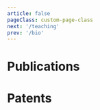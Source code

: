 ```yaml
---
article: false
pageClass: custom-page-class
next: '/teaching'
prev: '/bio'
---
```


# Publications


<ClientOnly>
<Paper 
v-for="paper in posts"
:year="paper.year"
:title="paper.title"
:authors="paper.authors"
:venue="paper.venue"
:link="paper.link"
:alias="paper.alias"
:abstract="paper.abstract"
:picture="paper.picture"
:pdf="paper.pdf"
/>
</ClientOnly> 

# Patents

<ClientOnly>
<PaperMobile 
title='Intervention drive system comprising an umbilical'
year="2021"
venue="US Patent"
link="https://patentimages.storage.googleapis.com/eb/9d/5a/5f26a1222bed8b/US20210396342A1.pdf"
alias="patentimages"
abstract="The present invention relates to an intervention drive pig comprising an umbilical. In this scenario, the present invention provides an intervention drive pig comprising an umbilical, wherein the umbilical (6) is manufactured from a low-density material, wherein the umbilical (6) comprises an external covering of material having a low coefficient of friction."
picture="/images/Papers/Patent.jpg"
/>
</ClientOnly>



<script>

        // Entry Model
       //  {
       // title: '', 
       // authors: "", 
       // venue:"" ,
       // year: 2022,
       // picture: "",
       // link: "",
       // abstract:"",
       // bibtex:"",
       //  },

    export default {
  // ...
  data() {
    return {
      posts: [  
      

{
  title: 'Understanding the Influence of Electrical Muscle Stimulation on Motor Learning: Enhancing Motor Learning or Disrupting Natural Progression?',
  authors: "Steeven Villa, Finn Jacob Eliyah, Yannick Weiss, Robin Welsch, Thomas Kosch",
  venue: "CHI Conference on Human Factors in Computing Systems (CHI'25)",
  year: 2025,
  picture: "/images/Papers/ems.png",
  link: "None",
  alias: "None",
  abstract: "Electrical Muscle Stimulation (EMS) induces movement via external currents and has emerged as a promising modality for motor‑skill acquisition. In a two‑session study, EMS feedback was compared with electrotactile feedback and a no‑feedback control to examine rapid learning, consolidation, and transfer. While electrotactile feedback yielded the steepest learning curve, EMS produced the highest learning plateau, supporting its suitability for motor augmentation and skill transfer. Results contribute empirical evidence clarifying EMS effects in motor‑learning models.",
  bibtex: "",
  pdf: "/Papers/villa2025understanding.pdf"
},

{
  title: 'Developing and Validating the Perceived System Curiosity Scale (PSC): Measuring Users’ Perceived Curiosity of Systems',
  authors: "Jan Leusmann, Steeven Villa, Burak Berberoglu, Chao Wang, Sven Mayer",
  venue: "CHI Conference on Human Factors in Computing Systems (CHI'25)",
  year: 2025,
  picture: "/images/Papers/leusmann2025developing.webp",
  link: "None",
  alias: "None",
  abstract: "Curiosity is a human‑like trait increasingly embedded in AI and robotic systems, yet no metric exists to assess how users perceive such system curiosity. Following a standard scale‑development pipeline, the authors created and validated the 12‑item Perceived System Curiosity (PSC) scale, comprising explorative, investigative, and social sub‑scales. Across two crowdsourced studies (N=734), the PSC demonstrated internal reliability and convergent and construct validity, offering researchers a tool to systematically investigate the role of system‑expressed curiosity in interaction.",
  bibtex: "",
  pdf: "/Papers/leusmann2025developing.pdf"
},

{
  title: 'The Impact of Asymmetric AI Assistance on Decision‑Making in Social Dilemmas: A Study on Human Augmentation in Economic Games',
  authors: "Chenxinran Shen, Jurgis Karpus, Thomas Kosch, Daniela Fernandes, Beatriz Mello, Robin Welsch, Steeven Villa",
  venue: "Augmented Humans International Conference (AHs'25)",
  year: 2025,
  picture: "/images/Papers/trust.png",
  link: "None",
  alias: "None",
  abstract: "Unequal access to AI augmentation may influence cooperation. Using the Trust Game and Prisoner’s Dilemma, this study examined how asymmetric AI assistance shapes trust, cooperation, and fairness perceptions between augmented and non‑augmented players. Overall cooperation rates were unchanged, but non‑augmented players perceived augmented counterparts as more competitive and less warm, anticipating lower trust. These findings underscore the importance of equitable AI access to prevent emergent social divides in AI‑augmented societies.",
  bibtex: "",
  pdf: "/Papers/shen2025the.pdf"
},
{
  title: 'Exploring Virtual Reality as a Platform for Early‑Stage Design for Human Augmentation Technologies',
  authors: "Steeven Villa, Robin Neuhaus, Yannick Weiss, Marc Hassenzahl",
  venue: "International Conference on Mobile and Ubiquitous Multimedia (MUM'24)",
  year: 2024,
  picture: "/images/Papers/VRaugmentation.jpg",
  link: "None",
  alias: "None",
  abstract: "Human‑Augmentation Technologies (HATs) aim to enhance human capabilities and transform our interactions with the environment and with one another, yet prototyping such technologies is complex. This study investigates Virtual Reality (VR) as a platform for early‑stage HAT design in an educational setting. Over a semester, students created virtual augmentations inside a VR environment; three of these applications are showcased and four students were interviewed. Findings underline the need for design guidelines for virtual augmentations, and reveal current VR limitations—simulator sickness and lack of haptic feedback—while highlighting the positive reception of the resulting prototypes.",
  bibtex: "",
  pdf: "/Papers/_DIS_Poster__VR_Augmentation.pdf"
},
       {
       title: 'Envisioning Futures: How the Modality of AI Recommendations Impacts Conversation Flow in AR-enhanced Dialogue', 
       authors: "Steeven Villa, Yannick Weiss, Karin Lu, Moritz Ziarko, Albrecht Schmidt, Jasmin Niess", 
       venue:"International Conference on Multimodal Interaction (ICMI'24)" ,
       year: 2024,
       picture: "/images/Papers/envisioning.jpg",
       link: "None",
       alias:"None",
       abstract:"The use of AI is becoming more common among the population every day; the use of generative AI, such as LLMs, empowers individuals by supporting daily life tasks. Yet, the user interaction with AI models is mostly constrained to chatbot interactions. However, we envision that in the near future, individuals will be able to integrate the use of these technologies into their daily activities without refocusing their attention. Consequently, we explores the impact of such integration on individuals' conversations. In detail, this paper investigates how different modes of information presentation (visual vs. auditory) and triggers for AI action (mechanical vs. ocular) influence conversational dynamics and user experiences. We conducted a mixed-method, within-subjects study with 21 participants using a Discourse Completion Task (DCT) to observe how users develop their discourse in the presence of AI-generated suggestions.  Our study examines the effects of presentation modality on response delay, response length, and response similarity to the AI prompt. The results highlight the significance of managing the balance between human and AI input in conversation, revealing insights into user experience factors with AI assistance in face-to-face conversational settings.",
       bibtex:"",
       pdf:"/Papers/envisioning2024.pdf",
        },
        {
       title: "Touch It Like It's Hot: A Thermal Feedback Enabled Encountered-type Haptic Display for Virtual Reality", 
       authors: "Steeven Villa, Kenji Ishihara, Moritz Ziarko, Sebastian Gunther, Florial Muller", 
       venue:"IEEE International Symposium on Mixed and Augmented Reality (ISMAR'24)" ,
       year: 2024,
       picture: "/images/Papers/cover.jpg",
       link: "None",
       alias:"None",
       abstract:"In recent years, the community has presented various novel solutions to address the lack of haptic feedback in virtual reality experiences. Yet, it remains a major challenge for Virtual Reality applications. Encountered-type Haptic Displays (ETHDs) have emerged as a promising alternative to enable haptic feedback in VR without requiring the user to wear any device while allowing for sensorily rich experiences such as texture, kinaesthetic feedback, and even ultrasonic tactile feedback. Nevertheless, as important as thermal feedback is for daily life interactions, such as assessing the temperature of a mug or knowing if the microwave is on, thermal feedback in ETHD has remained largely unexplored. In this paper, we present a novel ETHD that provides thermal feedback and explore its potential in VR. We describe the design of our ETHD, and we report the results of a user study that compares different thermal feedback settings in VR. Our results show that thermal feedback can significantly enhance the user immersion and haptic experience in VR, and we discuss the implications of our findings for the design of ETHD and VR experiences.",
       bibtex:"",
       pdf:"/Papers/touchit2024.pdf",
        },
        {
       title: 'Embracer: A Wearable Encountered-Type Haptic Controller for 3 DoF Input and Feedback', 
       authors: "Dennis Dietz, Steeven Villa, Moritz Ziarko, Michael Bonfert, Florian Muller, Andreas Butz", 
       venue:"Proceedings of the 2024 ACM International Symposium on Wearable Computers (ISWC'24)" ,
       year: 2024,
       picture: "/images/Papers/embracer.jpg",
       link: "None",
       alias:"None",
       abstract:"The lack of haptic sensations beyond very simple vibration feedback diminishes the feeling of presence in Virtual Reality. Research suggested various approaches to deliver haptic sensations to the user's palm. However, these approaches are typically limited in the number of actuation directions and only focus on enhancing the system's output, ignoring haptic input. We present Embracer, a wrist-mounted encountered-type haptic controller that addresses these gaps by rendering forces along three axes through a sphere-shaped end effector within the user's palm. Using modified servo motors, we sense user-performed manipulations of the end effector as an input modality. In this paper, we contribute the design and implementation of Embracer together with a preliminary technical evaluation. By providing a more comprehensive haptic feedback system, Embracer enhances the realism and immersion of haptic feedback and user control.",
       bibtex:"",
       pdf:"/Papers/dietzEmbracerWearableEncounteredType2024.pdf",
        },
        {
       title: 'An Approach to Elicit Human-Understandable Robot Expressions to Support Human-Robot Interaction', 
       authors: "Jan Leusmann, Steeven Villa, Thomas Liang, Chao Wang, Albrecht Schmidt, Sven Mayer", 
       venue:"Arxiv" ,
       year: 2024,
       picture: "/images/Papers/gestures.png",
       link: "None",
       alias:"None",
       abstract:"Understanding the intentions of robots is essential for natural and seamless human-robot collaboration. Ensuring that robots have means for non-verbal communication is a basis for intuitive and implicit interaction. For this, we contribute an approach to elicit and design human-understandable robot expressions. We outline the approach in the context of non-humanoid robots. We paired human mimicking and enactment with research from gesture elicitation in two phases: first, to elicit expressions, and second, to ensure they are understandable. We present an example application through two studies (N=16 & N=260) of our approach to elicit expressions for a simple 6-DoF robotic arm. We show that it enabled us to design robot expressions that signal curiosity and interest in getting attention. Our main contribution is an approach to generate and validate understandable expressions for robots, enabling more natural human-robot interaction.",
       bibtex:"",
       pdf:"/Papers/gestures.pdf",
        },
        {
       title: 'AI Makes You Smarter, But None The Wiser: The Disconnect Between Performance and Metacognition', 
       authors: "Daniela Fernandes, Steeven Villa, Salla Nicholls, Otso Haavisto, Daniel Buschek, Albrecht Schmidt, Thomas Kosch, Chenxinran Shen, Robin Welsch", 
       venue:"" ,
       year: 2024,
       picture: "/images/Papers/dunnin.png",
       link: "None",
       alias:"None",
       abstract:"Optimizing human-AI interaction requires users to reflect on their own performance critically. Our study examines whether people using AI to complete tasks can accurately monitor how well they perform. Participants (N = 246) used AI to solve 20 logical problems from the Law School Admission Test. While their task performance improved by three points compared to a norm population, participants overestimated their performance by four points. Interestingly, higher AI literacy was linked to less accurate self-assessment. Participants with more technical knowledge of AI were more confident but less precise in judging their own performance. Using a computational model, we explored individual differences in metacognitive accuracy and found that the Dunning-Kruger effect, usually observed in this task, ceased to exist with AI use. We discuss how AI levels our cognitive and metacognitive performance and consider the consequences of performance overestimation for designing interactive AI systems that enhance cognition.",
       bibtex:"",
       pdf:"/Papers/dunning.pdf",
        },
        {
       title: 'An Examination of Ultrasound Mid-air Haptics for Enhanced Material and Temperature Perception in Virtual Environments', 
       authors: "Steeven Villa, Yannick Weiss, Niklas Hirsch, Alexander Wiethoff", 
       venue:"Proceedings of the ACM on Human-Computer Interaction (MobileHCI'24)" ,
       year: 2024,
       picture: "/images/Papers/ultrasound.jpeg",
       link: "None",
       alias:"None",
       abstract:"Rendering realistic tactile sensations of virtual objects remains a challenge in VR. While haptic interfaces have advanced, particularly with phased arrays, their ability to create realistic object properties like state and temperature remains unclear. This study investigates the potential of Ultrasound Mid-air Haptics (UMH) for enhancing the perceived congruency of virtual objects. In a user study with 30 participants, we assessed how UMH impacts the perceived material state and temperature of virtual objects. We also analyzed EEG data to understand how participants integrate UMH information physiologically. Our results reveal that UMH significantly enhances the perceived congruency of virtual objects, particularly for solid objects, reducing the feeling of mismatch between visual and tactile feedback. Additionally, UMH consistently increases the perceived temperature of virtual objects. These findings offer valuable insights for haptic designers, demonstrating UMH's potential for creating more immersive tactile experiences in VR by addressing key limitations in current haptic technologies.",
       bibtex:"",
       pdf:"/Papers/ultrasound.pdf",
        },
        {
       title: 'Exploring Redirection and Shifting Techniques to Mask Hand Movements from Shoulder-Surfing Attacks during PIN Authentication in Virtual Reality', 
       authors: "Yannick Weiss, Steeven Villa, Jesse W Grootjen, Matthias Hoppe, Yasin Kale, Florian Müller", 
       venue:"Proceedings of the ACM on Human-Computer Interaction (MobileHCI'24)" ,
       year: 2024,
       picture: "/images/Papers/aut.png",
       link: "None",
       alias:"None",
       abstract:"The proliferation of mobile Virtual Reality (VR) headsets shifts our interaction with virtual worlds beyond our living rooms into shared spaces. Consequently, we are entrusting more and more personal data to these devices, calling for strong security measures and authentication. However, the standard authentication method of such devices- entering PINs via virtual keyboards- is vulnerable to shoulder-surfing, as movements to enter keys can be monitored by an unnoticed observer. To address this, we evaluated masking techniques to obscure VRusers’ input during PIN authentication by diverting their hand movements. Through two experimental studies, we demonstrate that these methods increase users’ security against shoulder-surfing attacks from observers without excessively impacting their experience and performance. With these discoveries, we aim to enhance the security of future VR authentication without disrupting the virtual experience or necessitating additional hardware or training of users.",
       bibtex:"",
       pdf:"/Papers/weissExploringRedirectionShifting2024.pdf",
        },
        {
       title: 'Evaluating Interactive AI: Understanding and Controlling Placebo Effects in Human-AI Interaction', 
       authors: "Steeven Villa, Robin Welsch, Alena Denisova, Thomas Kosch", 
       venue:"The ACM Conference on Human Factors in Computing Systems, CHI24" ,
       year: 2024,
       picture: "/images/Papers/evalAI.png",
       link: "None",
       alias:"None",
       abstract:"In the medical field, patients often experience tangible benefits from treatments they expect will improve their condition, even if the treatment has no mechanism of effect. This phenomenon often obscuring scientific evaluation of human treatment is termed the' placebo effect.' Latest research in human-computer interaction has shown that using cutting-edge technologies similarly raises expectations of improvement, culminating in placebo effects that undermine evaluation efforts for user studies. This workshop delves into the role of placebo effects in human-computer interaction for cutting-edge technologies such as artificial intelligence, its influence as a confounding factor in user studies, and identifies methods that researchers can adopt to reduce its impact on study findings. By the end of this workshop, attendees will be equipped to incorporate placebo control measures in their experimental designs.",
       bibtex:"",
       pdf:"/Papers/villa2024evaluating.pdf",
        }, 
        {
       title: '"AI enhances our performance, I have no doubt this one will do the same": The Placebo effect is robust to negative descriptions of AI', 
       authors: "Agnes M Kloft, Robin Welsch, Thomas Kosch, Steeven Villa", 
       venue:"The ACM Conference on Human Factors in Computing Systems, CHI24" ,
       year: 2024,
       picture: "/images/Papers/TeaserPlacebox.png",
       link: "https://arxiv.org/abs/2309.16606",
       alias:"arxiv",
       abstract:"Heightened AI expectations facilitate performance in human-AI interactions through placebo effects. While lowering expectations to control for placebo effects is advisable, overly negative expectations could induce nocebo effects. In a letter discrimination task, we informed participants that an AI would either increase or decrease their performance by adapting the interface, but in reality, no AI was present in any condition. A Bayesian analysis showed that participants had high expectations and performed descriptively better irrespective of the AI description when a sham-AI was present. Using cognitive modeling, we could trace this advantage back to participants gathering more information. A replication study verified that negative AI descriptions do not alter expectations, suggesting that performance expectations with AI are biased and robust to negative verbal descriptions. We discuss the impact of user expectations on AI interactions and evaluation and provide a behavioral placebo marker for human-AI interaction",
       bibtex:"",
       pdf:"/Papers/Preprints/2309.16606.pdf",
        }, 
        {
       title: 'SensCon: Embedding Physiological Sensing into Virtual Reality Controllers', 
       authors: "Francesco Chiossi, Thomas Kosch, Luca Menghini, Steeven Villa, Sven Mayer", 
       venue:"Proceedings of the ACM on Human-Computer Interaction (PACM)" ,
       year: 2023,
       picture: "/images/Papers/senscon.png",
       link: "https://dl.acm.org/doi/10.1145/3604270",
       alias:"acm.dl",
       abstract:"Virtual reality experiences increasingly use physiological data for virtual environment adaptations to evaluate user experience and immersion. Previous research required complex medical-grade equipment to collect physiological data, limiting real-world applicability. To overcome this, we present SensCon for skin conductance and heart rate data acquisition. To identify the optimal sensor location in the controller, we conducted a first study investigating users' controller grasp behavior. In a second study, we evaluated the performance of SensCon against medical-grade devices in six scenarios regarding user experience and signal quality. Users subjectively preferred SensCon in terms of usability and user experience. Moreover, the signal quality evaluation showed satisfactory accuracy across static, dynamic, and cognitive scenarios. Therefore, SensCon reduces the complexity of capturing and adapting the environment via real-time physiological data. By open-sourcing SensCon, we enable researchers and practitioners to adapt their virtual reality environment effortlessly. Finally, we discuss possible use cases for virtual reality-embedded physiological sensing.",
       bibtex:"",
       pdf:"/Papers/chiossi2023senscon.pdf",
        }, 
        {
       title: 'Towards a Haptic Taxonomy of Emotions: Exploring Vibrotactile Stimulation in the Dorsal Region', 
       authors: "Steeven Villa, Thuy Duong Nguyen, Benjamin Tag, Tonja-Katrin Machulla, Albrecht Schmidt, Jasmin Niess", 
       venue:"Proceedings of the 2023 ACM International Symposium on Wearable Computers (ISWC)" ,
       year: 2023,
       picture: "/images/Papers/vest.png",
       link: "https://dl.acm.org/doi/abs/10.1145/3594738.3611363",
       alias:"acm.dl",
       abstract:"The implicit communication of emotional states between persons is a key use case for novel assistive and augmentation technologies. It can serve to expand individuals’ perceptual capabilities and assist neurodivergent individuals. Notably, vibrotactile rendering is a promising method for delivering emotional information with minimal interference with visual or auditory perception. To date, the subjective individual association between vibrotactile properties and emotional states remains unclear. Previous approaches relied on analogies or arbitrary variations, limiting generalization. To address this, we conducted a study with 40 participants, analyzing associations between attributes of self-generated vibrotactile patterns (amplitude, frequency, spatial location of stimulation) and four emotional states (Anger, Happiness, Neutral, Sadness). We fin a preference for symmetrically arranged patterns, as well as distinct amplitude and frequency profiles for different emotions.",
       bibtex:"",
       pdf:"/Papers/villa2023towards.pdf",
        }, 
        {
       title: "Society's Attitudes Towards Human Augmentation and Performance Enhancement Technologies (SHAPE) Scale", 
       authors: "Steeven Villa, Jasmin Niess, Albrecht Schmidt, Robin Welsch", 
       venue:"Proceedings of the ACM on Interactive, Mobile, Wearable and Ubiquitous Technologies (IMWUT)" ,
       year: 2023,
       picture: "/images/Papers/shape.png",
       link: "https://dl.acm.org/doi/abs/10.1145/3610915",
       alias:"acm.dl",
       abstract:"Human augmentation technologies (ATs) are a subset of ubiquitous on-body devices designed to improve cognitive, sensory, and motor capacities. Although there is a large corpus of knowledge concerning ATs, less is known about societal attitudes towards them and how they shift over time. To that end, we developed The Society's Attitudes Towards Human Augmentation and Performance Enhancement Technologies (SHAPE) Scale, which measures how users of ATs are perceived. To develop the scale, we first created a list of possible scale items based on past work on how people respond to new technologies. The items were then reviewed by experts. Next, we performed exploratory factor analysis to reduce the scale to its final length of thirteen items. Subsequently, we confirmed test-retest validity of our instrument, as well as its construct validity. The SHAPE scale enables researchers and practitioners to understand elements contributing to attitudes toward augmentation technology users. The SHAPE scale assists designers of ATs in designing artifacts that will be more universally accepted.",
       bibtex:"",
       pdf:"/Papers/villa2023society.pdf",
        }, 
        {
       title: 'Would You Hold My Hand? Exploring External Observers’ Perception of Artificial Hands', 
       authors: "Svenja Y Schött, Patricia Capsi-Morales, Steeven Villa, Andreas Butz, Cristina Piazza", 
       venue:"Multimodal Technologies and Interaction" ,
       year: 2023,
       picture: "/images/Papers/mti.png",
       link: "https://www.mdpi.com/2414-4088/7/7/71",
       alias:"mdpi",
       abstract:"Recent technological advances have enabled the development of sophisticated prosthetic hands, which can help their users to compensate lost motor functions. While research and development has mostly addressed the functional requirements and needs of users of these prostheses, their broader societal perception (e.g., by external observers not affected by limb loss themselves) has not yet been thoroughly explored. To fill this gap, we investigated how the physical design of artificial hands influences the perception by external observers. First, we conducted an online study (n = 42) to explore the emotional response of observers toward three different types of artificial hands. Then, we conducted a lab study (n = 14) to examine the influence of design factors and depth of interaction on perceived trust and usability. Our findings indicate that some design factors directly impact the trust individuals place in the system’s capabilities. Furthermore, engaging in deeper physical interactions leads to a more profound understanding of the underlying technology. Thus, our study shows the crucial role of the design features and interaction in shaping the emotions around, trust in, and perceived usability of artificial hands. These factors ultimately impact the overall perception of prosthetic systems and, hence, the acceptance of these technologies in society.",
       bibtex:"",
       pdf:"/Papers/mti-07-00071.pdf",
        }, 
        {
       title: 'Towards an Implicit Metric of Sensory-Motor Accuracy: Brain Responses to Auditory Prediction Errors in Pianists', 
       authors: "Elisabeth Pangratz; Francesco Chiossi; Steeven Villa; Klaus Gramann; Lukas Gehrke", 
       venue:"Proceedings of the 15th Conference on Creativity and Cognition" ,
       year: 2023,
       picture: "/images/Papers/TowardsMetric.png",
       link: "https://dl.acm.org/doi/abs/10.1145/3591196.3593340",
       alias:"acm.dl",
       abstract:"During listening to music, the brain expects specific acoustic events based on learned musical rules. During music performance expectancy is additionally created based on motor action by linking keypresses to their sounds. We investigated EEG (Electroencephalography) signals to auditory expectancy violations in piano performance and perception. In our study, pianists experiencedmanipulations of different acoustic features, such as pitch and loudness, during playing and listening to piano sequences. We found that manipulations during performance elicited deflections with stronger amplitudes compared to manipulations during perception indicating that the action of producing sounds strengthens auditory expectancy. Loudness manipulations, violating musical regularity, elicited deflections with smaller latencies compared to pitch manipulations, which violate harmonic expectancy, suggesting that the brain processes expectancy violations of distinct acoustic features in a different way. These EEG signatures may prove useful for applications in intelligent music interfaces by providing information about sensory-motor accuracy.",
       bibtex:"",
       pdf:"/Papers/pangratz2023towards.pdf",
        }, 
          {
       title: 'The Placebo Effect of Human Augmentation: Anticipating Cognitive Augmentation Increases Risk-Taking Behavior', 
       authors: "Steeven Villa; Thomas Kosch; Felix Grelka Albrecht Schmidt; Robin Welsch", 
       venue:"Journal: Computers in Human Behavior (CHB)" ,
       year: 2023,
       picture: "/images/Papers/CHB.jpg",
       link: "https://www.sciencedirect.com/science/article/pii/S0747563223001383", 
       abstract:"Human Augmentation Technologies improve human capabilities using technology. In this study, we investigate the placebo effect of Augmentation Technologies. Thirty naïve participants were told to be augmented with a cognitive augmentation technology or no augmentation system while conducting a Columbia Card Task. In this risk-taking measure, participants flip win and loss cards. The sham augmentation system consisted of a brain-computer interface allegedly coordinated to play non-audible sounds that increase cognitive functions. However, no sounds were played throughout all conditions. We show a placebo effect in human augmentation, where a sustained belief of improvement after using the sham system remains and an increase in risk-taking conditional on heightened expectancy using Bayesian statistical modeling. Furthermore, we identify differences in event-related potentials in the electroencephalogram that occur during the sham condition when flipping loss cards. Finally, we integrate our findings into theories of human augmentation and discuss implications for the future assessment of augmentation technologies.",
       bibtex:"",
       pdf:"/Papers/VillaCHB23.pdf",
       alias: "Springer",
        },   
             {
       title: 'Using Pseudo-Stiffness to Enrich the Haptic Experience in Virtual Reality', 
       authors: "Yannick Weiss; Steeven Villa; Albrecht Schmidt; Sven Mayer; Florian Müller", 
       venue:"The ACM Conference on Human Factors in Computing Systems, CHI23" ,
       year: 2023,
       picture: "/images/Papers/pseudostiffness.png",
       link: "None", 
       abstract:"Providing users with a haptic sensation of the hardness and softness of objects in virtual reality is an open challenge. While physical props and haptic devices help, their haptic properties do not allow for dynamic adjustments. To overcome this limitation, we present a novel technique for changing the perceived stiffness of objects based on a visuo-haptic illusion. We achieved this by manipulating the hands' Control-to-Display (C/D) ratio in virtual reality while pressing down on an object with fixed stiffness. In the first study (N=12), we determine the detection thresholds of the illusion. Our results show that we can exploit a C/D ratio from 0.7 to 3.5 without user detection. In the second study (N=12), we analyze the illusion's impact on the perceived stiffness. Our results show that participants perceive the objects to be up to 28.1% softer and 8.9% stiffer, allowing for various haptic applications in virtual reality.",
       bibtex:"",
       pdf:"/Papers/weiss2023using.pdf",
       alias: "None",
        },
        
        {
       title: 'Understanding Perception of Human Augmentation: A Mixed-Method Study', 
       authors: "Steeven Villa; Jasmin Niess; Takuro Nakao; Jonathan Lazar; Albrecht Schmidt; Tonja-Katrin Machulla", 
       venue:"The ACM Conference on Human Factors in Computing Systems, CHI23" ,
       year: 2023,
       picture: "/images/Papers/understanding.jpg",
       link: "None", 
       abstract:"Technologies that help users overcome their limitations and integrate with the human body are often termed ``human augmentations''. Such technologies are now available on the consumer market, potentially supporting people in their everyday activities. To date, there is no systematic understanding of the perception of human augmentations yet. To address this gap and build an understanding of how to design positive experiences with human augmentations, we conducted a mixed-method study of the perception of augmented humans (AHs). We conducted two scenario-based studies: interviews (n=16) and an online study (n=506) with participants from four countries. The scenarios include one out of three augmentation categories (sensory, motor, and cognitive) and specify if the augmented person has a disability or not. Overall, results show that the type of augmentation and disability impacted user attitudes towards AHs. We derive design dimensions for creating technological augmentations for a diverse and global audience.",
       bibtex:"",
       pdf:"/Papers/Villa2023Understanding.pdf",
       alias: "None",
        },

        {
       title: 'Extended Mid-air Ultrasound Haptics for Virtual Reality', 
       authors: "Steeven Villa; Sven Mayer; Jess Hartcher O’brien; Albrecht Schmidt; Tonja-Katrin Machulla", 
       venue:"Proceedings of the ACM Humuman-Computer Interaction Journal" ,
       year: 2022,
       picture: "/images/Papers/extended.jpg",
       link: "None", 
       abstract:"We present a novel approach to rendering mid-air haptic sensations in a large rendering volume by turning a static array into a dynamic array following the user’s hand. We used a 6DOF robot to drive a haptic ultrasound array over a large 3D space. Our system enables rendering room-scale mid-air experiences while preserving bare-hand interaction, thus, providing tangibility for virtual environments. To evaluate our approach, we performed three evaluations. First, we performed a technical system evaluation, showcasing the feasibility of such a system. Next, we conducted three psychophysical experiments, showing that the motion does not affect the user’s perception with high likelihood. Lastly, we explored seven use cases that showcase our system’s potential using a user study. We discuss challenges and opportunities in how large-scale mid-air haptics can contribute toward room-scale haptic feedback. Thus, with our system, we contribute to general haptic mid-air feedback on a large scale.",
       bibtex:"",
       pdf:"/Papers/_ISS_22__Mid_Air_in_motion__Robotic_guided_ultrasound_mid_air_haptics_for_VR.pdf",
       alias: "None",
        },
        
        {
       title: 'Cobity: A Plug-And-Play Toolbox to Deliver Haptics in Virtual Reality', 
       authors: "Villa, Steeven and Mayer, Sven", 
       venue:"Proceedings of Mensch und Computer" ,
       year: 2022,
       picture: "/images/Papers/cobity.jpg",
       link: "https://dl.acm.org/doi/fullHtml/10.1145/3543758.3543775",
       alias: "dl.acm",
       abstract:"Haptics increase the presence in virtual reality applications. However, providing room-scale haptics is an open challenge. Cobots (robotic systems that are safe for human use) are a promising approach, requiring in-depth engineering skills. Control is done on a low abstraction level and requires complex procedures and implementations. In contrast, 3D tools such as Unity allow to quickly prototype a wide range of environments for which cobots could deliver haptic feedback. To overcome this disconnect, we present Cobity, an open-source plug-and-play solution to control the cobot using the virtual environment, enabling fast prototyping of a wide range of haptic experiences. We present a Unity plugin that allows controlling the cobot using the end-effector’s target pose (cartesian position and angles); the values are then converted into velocities and streamed to the cobot inverse kinematic solver using a specially",
       bibtex:"",
       pdf:"/Papers/MUC_Cobity.pdf",
        }, 
        
        {
       title: 'Virtual Reality Adaptation Using Electrodermal Activity to Support the User Experience', 
       authors: "Chiossi, Francesco; Welsch, Robin; Villa, Steeven; Chuang, Lewis L.; Mayer, Sven", 
       venue:"Big Data and Cognitive Computing" ,
       year: 2022,
       picture: "/images/Papers/MDPIADAPT.jpg",
       link: "https://www.mdpi.com/2504-2289/6/2/55", 
       alias: "MDPI",
       abstract:"Virtual reality is increasingly used for tasks such as work and education. Thus, rendering scenarios that do not interfere with such goals and deplete user experience are becoming progressively more relevant. We present a physiologically adaptive system that optimizes the virtual environment based on physiological arousal, i.e., electrodermal activity. We investigated the usability of the adaptive system in a simulated social virtual reality scenario. Participants completed an n-back task (primary) and a visual detection (secondary) task. Here, we adapted the visual complexity of the secondary task in the form of the number of non-player characters of the secondary task to accomplish the primary task. We show that an adaptive virtual reality can improve users’ comfort by adapting to physiological arousal regarding the task complexity. Our findings suggest that physiologically adaptive virtual reality systems can improve users’ experience in a wide range of scenarios.",
       bibtex:"",
       pdf:"/Papers/BDCC-06-00055.pdf",
        },
                {
       title: 'Design of on-body tactile displays to enhance situation awareness in automated vehicles', 
       authors: "Francesco Chiossi; Steeven Villa; Melanie Hauser; Robin Welsch; Lewis Chuang", 
       venue:"CIVEMSA" ,
       year: 2022,
       picture: "/images/Papers/onbody.jpg",
       link: "https://ieeexplore.ieee.org/abstract/document/9853690", 
       alias: "ieeexplore",
       abstract: "Fatalities with semi-automated vehicles typically occur when users are engaged in non-driving related tasks (NDRTs) that compromise their situational awareness (SA). This work developed a tactile display for on-body notification to support situational awareness, thus enabling users to recognize vehicle automation failures and intervene if necessary. We investigated whether such tactile notifications support 'event detection' (SA-L1) or 'anticipation' (SA-L3). Using a simulated automated driving scenario, a between-groups study contrasted SA-L1 and SA-L3 tactile notifications that respectively displayed the spatial positions of surrounding traffic or future projection of the automated vehicle’s position. Our participants were engaged in an NDRT, i.e., an Operation Span Task that engaged visual working memory (WM) resources. They were instructed to intervene if the tactile display contradicted the driving scenario",
       bibtex:"",
       pdf:"/Papers/_IEEE_CIVEMSA__22__Vest_Paper___Final_Cut.pdf",
        },
     
             {
       title: 'Designing a Physiological Loop for the Adaptation of Virtual Human Characters in a Social VR Scenario', 
       authors: "Chiossi, Francesco; Welsch, Robin; Villa, Steeven; Chuang, Lewis L.; Mayer, Sven", 
       venue:"IEE VR" ,
       year: 2022,
       picture: "/images/Papers/vr-adaptation.jpg",
       link: "https://ieeexplore.ieee.org/abstract/document/9757528", 
       alias: "ieeexplore",
       abstract:"Social virtual reality is getting mainstream not only for entertainment purposes but also for productivity and education. This makes the design of social VR scenarios functional to support the operator's performance. We present a physiologically-adaptive system that optimizes for visual complexity in a dual-task scenario based on electrodermal activity. Specifically, we propose a system that adapts the amount of non-player characters while jointly performing an N-Back task (primary) and visual detection task (secondary). Our preliminary results show that when optimizing the complexity of the secondary task, users report an improved user experience.",
       bibtex:"",
       pdf:"/Papers/chiossi2022designing.pdf",
        },
          {
       title: 'Designing a Wearable Sensor-Fusion Toolkit for Motor Skill Learning', 
       authors: "Eska, Bettina; Villa, Steeven; Mayer, Sven; Niess, Jasmin", 
       venue:"Workshop on Toolkits & Wearables: Developing Toolkits for Exploring Wearable Designs." ,
       year: 2022,
       picture: "/images/Papers/eska2022designing-300x169.jpg",
       link: "https://dl.acm.org/doi/10.1145/3490149.3505578", 
       alias: "Not Available",
       abstract:"User movement data is essential for providing feedback in the area of motor-skill learning. For instance, when learning a new sport such as dancing, people can benefit from meaningful technology-based feedback. However, movement tracking equipment for real-time feedback is costly and challenging to implement. In contrast, wearable devices tracking users' movements are accessible and lightweight. While their lower cost makes them available to a broader audience, several open issues include sensor placement, sensor count, and data synchronization. To address these issues, we propose a wearable sensor-fusion approach for motor skill learning that allows researchers and developers to use one or multiple body-worn sensors for motion tracking. The extracted motion can then be used to deliver real-time feedback on the user's performance, supporting positive learning experiences.",
       bibtex:"",
       pdf:"/Papers/eska2022designing.pdf",
        },
                  {
       title: 'EMStriker: Potentials of Enhancing the Training Process of Racket-based Sports via Electrical Muscle Stimulation', 
       authors: "Faltaous, Sarah; Hubert, Anna; Karolus, Jakob; Villa, Steeven; Kosch, Thomas; Wozniak, Pawel", 
       venue:"Sixteenth International Conference on Tangible, Embedded, and Embodied Interaction" ,
       year: 2022,
       picture: "/images/Papers/emsstriker.jpg",
       link: "https://dl.acm.org/doi/10.1145/3490149.3505578", 
       alias: "dl.acm",
       abstract:"Racket sports offer an enjoyable form of physical activity and are fertile ground for interactive technologies supporting new players. Yet, current research has neglected its potential to support not only active players but also coaches in their training methods. To investigate how interactive technologies can support skill acquisition in training, we designed an Electrical Muscle Stimulation (EMS) system that helps maintain the ready position in crossminton. We compared the system with a vibrotactile solution in a user study, interviewing novice players and experienced coaches about their perception of the system. The system allowed coaches to effectively and immediately guide players to the ready position. An EMS-based feedback system for coaches can potentially reduce delay (physical and cognitive) for trainees, as stated by coaches. Our work contributes insights into designing systems that facilitate learning sports techniques using interactive feedback.",
       bibtex:"",
       pdf:"/Papers/EMStriker.pdf",
        },
                     {
       title: 'Immediate Effects of Vibrotactile Biofeedback Instructions on Human Postural Control', 
       authors: "Tannert, Isabel; Schulleri, Katrin; Michel, Youssef; Villa, Steeven; Leif, Johannsen; Hermsdorfer, Joachim; Lee, Dongheui", 
       venue:"43rd Annual International Conference of the IEEE Engineering in Medicine & Biology Society (EMBC)" ,
       year: 2021,
       picture: "/images/Papers/posture.jpg",
       link: "https://ieeexplore.ieee.org/abstract/document/9630992", 
       alias: "ieeexplore",
       abstract:"Vibrotactile biofeedback can improve balance and consequently be helpful in fall prevention. However, it remains unclear how different types of stimulus presentations affect not only trunk tilt, but also Center of Pressure (CoP) displacements, and whether an instruction on how to move contributes to a better understanding of vibrotactile feedback.Based on lower back tilt angles (L5), we applied individualized multi-directional vibrotactile feedback to the upper torso by a haptic vest in 30 healthy young adults. Subjects were equally distributed to three instruction groups (attractive - move in the direction of feedback, repulsive - move in the opposite direction of feedback & no instruction - with attractive stimuli). We conducted four conditions with eyes closed (feedback on/off, Narrow Stance with head extended, Semi-Tandem stance), with seven trials of 45s each. For CoP and L5, we computed Root Mean Square (RMS) of position/angle and standard deviation (SD) of velocity, and for L5 additionally, the percentage in time above threshold. The analysis consisted of mixed model ANOVAs and t-tests (α-level: 0.05).In the attractive and repulsive groups feedback significantly decreased the percentage above threshold (p<0.05). Feedback decreased RMS of L5, whereas RMS of CoP and SD of velocity in L5 and COP increased (p<0.05). Finally, an instruction on how to move contributed to a better understanding of the vibrotactile biofeedback.",
       bibtex:"",
       pdf:"/Papers/Immediate_Effects_of_Vibrotactile_Biofeedback_Instructions_on_Human_Postural_Control.pdf",
        },
                {
       title: 'Body As Starting Point 4: Inbodied Interaction Design for Health Ownership.', 
       authors: "mc schraefel; Josh Andrés; Aaron Tabor; Scott Bateman; Abby Wanyu Liu; Mike Jones; Kai Kunze; Elizabeth Murnane; Steeven Villa", 
       venue:"CHI EA '21" ,
       year: 2021,
       picture: "/images/Papers/Inbodied.jpg",
       link: "https://dl.acm.org/doi/abs/10.1145/3411763.3441335", 
       alias: "dl.acm",
       abstract:"This Fourth Body as a Starting Point workshop investigates how to design interactive health technologies that assist users in developing insourcing abilities and then assist users in letting go of the same technology—in other words, supporting a transition from health technology dependence to independence. By making explicit two inbodied design continua of (1) ownership, from “outsourcing” to “insourcing” and (2) engagement period, from “single”, to” cycle”, to “permanent”, to prototype and reflect on interactive technology that takes the body as a starting point.",
       bibtex:"",
       pdf:"/Papers/Inbodied.pdf",
        },
                  {
       title: 'Assisting Motor Skill Transfer for Dance Students Using Wearable Feedback', 
       authors: "Villa, Steeven; Niess, Jasmin; Eska, Bettina; Schmidt, Albrecht; Machulla, Tonja", 
       venue:"International Symposium on Wearable Computers" ,
       year: 2021,
       picture: "/images/Papers/assisting.jpg",
       link: "https://dl.acm.org/doi/10.1145/3460421.3478817", 
       alias: "dl.acm",
       abstract:"Dance plays a crucial role in human well-being and expression. To learn dance, transferring motor knowledge across humans is relevant. Several technologies have been proposed to support such knowledge transfer from teacher to student. However, most of such systems applied a pragmatic approach focused on the feedback and the quality of the feedback system and not necessarily on the human mechanisms behind the dance learning process. In contrast, we inquire about the teacher-to-student motor knowledge transfer from the neural perspective to design motor learning wearable systems. We conducted interviews with dance students and teachers using vignettes based on motor learning theory as a discussion base. We derived insights about dance learning and identified a series of requirements for motor skill transfer-focused wearable devices. Based on our results, we present a prototype that reflects the minimum functional setup for effectively supporting motor learning.",
       bibtex:"",
       pdf:"/Papers/Assisting.pdf",
        },
        {
        title: 'Altering the Stiffness, Friction, and Shape Perception of Tangible Objects in Virtual Reality Using Wearable Haptics', 
        authors: "Villa, Steeven.; Pacchierotti, C; De Tinguy, Xavier.; Maciel, Anderson.; Marchal, Maud.", 
        venue:"IEEE Transactions on Haptics. " ,
        picture: "/images/Papers/altering.jpg",
        year: 2020,
        link: "https://ieeexplore.ieee.org/document/8961106", 
       alias: "ieeexplore",
       abstract:"Tangible objects are used in virtual reality (VR) and augmented reality (AR) to enhance haptic information on the general shape of virtual objects. However, they are often passive or unable to simulate rich varying mechanical properties. This article studies the effect of combining simple passive tangible objects and wearable haptics for improving the display of varying stiffness, friction, and shape sensations in these environments. By providing timely cutaneous stimuli through a wearable finger device, we can make an object feel softer or more slippery than it really is, and we can also create the illusion of encountering virtual bumps and holes. We evaluate the proposed approach carrying out three experiments with human subjects. Results confirm that we can increase the compliance of a tangible object by varying the pressure applied through a wearable device. We are also able to simulate the presence of bumps and holes by providing timely pressure and skin stretch sensations. Altering the friction of a tangible surface showed recognition rates above the chance level, albeit lower than those registered in the other experiments. Finally, we show the potential of our techniques in an immersive medical palpation use case in VR. These results pave the way for novel and promising haptic interactions in VR, better exploiting the multiple ways of providing simple, unobtrusive, and inexpensive haptic displays.",
        bibtex:"",
        pdf:"/Papers/ToH2020.pdf",
         },
         {
        title: 'Touching is believing: exploring physics-based simulation and haptics to feel virtual worlds', 
        authors: "Villa, Steeven.", 
        venue:"LUME Digital Repository." ,
        year: 2019,
        picture: "/images/Papers/heat-based.jpg",
        link: "https://www.lume.ufrgs.br/handle/10183/202057", 
       alias: "lume.ufrgs",
       abstract:"Modeling the real world is a responsibility which different fields assumed through history, from philosophy to physics. Although the objective is similar, the strategies used to model real- world are different from field to field. Nowadays, the modeling of the world took a more tangible significance: Being in the modeled world, existing in the artificial world instead of the actual world. However, the path to get an artificial world equal to the real world is long and arduous. In this manuscript, we address this issue by exploring methods in computer graphics (Physics-based animation) and haptics to project a sensory represen- tation of the actual world into the artificial world. We report results on Position based dynamics for simulating phase-change phenomena and interaction in VR with physical objects. Also, Ultrasound phased arrays, as well as wearable haptics for stiffness and softness rendering are studied",
        bibtex:"",
        pdf:"/Papers/MsThesis.pdf",
         },
                  {
        title: 'Phys-Sketch: Sketching 3D Dynamic Objects in Immersive Virtual Reality', 
        authors: "Ticona, Jose.; Villa, Steeven.; Torchelsen, Rafael; Maciel, Anderson.; Nedel, Luciana.", 
        venue:"Computer Graphics International ." ,
        year: 2019,
        picture: "/images/Papers/phys-sketch.png",
        link: "https://link.springer.com/chapter/10.1007/978-3-030-22514-8_10", 
       alias: "link.springer",
       abstract:"Sketching was traditionally a 2D task. Even when the new generation of VR devices allowed to sketch in 3D, the drawn models remained essentially static representations. In this paper, we introduce a new physics-inspired sketching technique built on the top of Position-based Dynamics to enrich the 3D drawings with dynamic behaviors. A particle-based method allows interacting in real time with a wide range of materials including fluids, rigid bodies, soft bodies and clothes. Users can interact with the dynamic sketches and sculpt them while they move, deform and fall. We analyze the expressiveness of the system from the regard of two experienced artists. Thus, this paper also gives a starting point to move towards an improved generation of physics-enabled sketching applications. ",
        bibtex:"",
        pdf:"/Papers/Phy-Sketch.pdf",
         },
                  {
        title: 'Towards Moving Virtual Arms Using Brain-Computer Interface', 
        authors: "Salas, Jaime.; Villa, Steeven.; Maciel, Aanderson.; Nedel, Luciana.; Barone, Dante.", 
        venue:"Computer Graphics International . " ,
        year: 2019,
        picture: "/images/Papers/towards.png",
        link: "https://link.springer.com/chapter/10.1007/978-3-030-22514-8_43", 
       alias: "link.springer",
       abstract:"Motor imagery Brain-Computer Interface (MI-BCI) is a paradigm widely used for controlling external devices by imagining bodily movements. This technology has inspired researchers to use it in several applications such as robotic prostheses, games, and virtual reality (VR) scenarios. We study the inclusion of an imaginary third arm as a part of the control commands for BCI. To this end, we analyze a set of open-close hand tasks (including a third arm that comes out from the chest) performed in two VR scenarios: the classical BCI Graz, with arrows as feedback; and a first-person view of a human-like avatar performing the corresponding tasks. This study purpose is to explore the influence of both time window of the trials and the frequency bands on the accuracy of the classifiers. Accordingly, we used a Filter Bank Common Spatial Patterns (FBCSP) algorithm for several time windows (100, 200, 400, 600, 800, 1000 and 2000 ms) for extracting features and evaluating the classification accuracy. The offline classification results show that a third arm can be effectively used as a control command (accuracy > 0.62%). Likewise, the human-like avatar condition (  67% ) outperforms the Graz condition (  63% ) significantly, suggesting that the realistic scenario can reduce the abstractness of the third arm. This study, thus, motivates the further inclusion of non-embodied motor imagery task in BCI systems.",
        bibtex:"",
        pdf:"/Papers/Towards.pdf",
         },
                  {
        title: 'Heat-based Bidirectional Phase Shifting Simulation Using Position-based Dynamics', 
        authors: "Villa, Steeven. ; Ticona, Jose.; Torchelsen, R; Maciel, A.; Nedel, L.", 
        venue:"Computers & Graphics . " ,
        year: 2018,
        picture: "/images/Papers/heat-based.jpg",
        link: "https://www.sciencedirect.com/science/article/pii/S0097849318301389", 
       alias: "sciencedirect",
       abstract:"Phase-change phenomena are present in our daily life. Examples are the evaporation of a fluid when it reaches its boiling temperature, the condensation of water vapor in air due to the pressure changes or due to the difference of temperature in boundaries, and the melting of snow when winter is ending. Current development in physics-based animation allows the simulation of these phenomena, but an integrated solution for modeling bidirectional phase-shifting objects is not available for games and other virtual environments. In this work we present a temperature-based method that drives phase transition phenomena based on latent heat of materials using position-based dynamics (PBD). Modifications to density, viscosity and distance PBD constraints are proposed to simulate the necessary thermal phenomena. Results show that melting, fusion, evaporation, condensation, dilation and even convection effects can be obtained by modifying the original PBD constraints in function of latent heat.",
        bibtex:"",
        pdf:"/Papers/Heat-based bidirectional phase shifting simulation using.pdf",
         },
                  {
        title: '3dathlon: 3d Gestural Interfaces To Support A 3-stage Contest In Vr', 
        authors: "Grandi, Jj; Debarba, H; Franz, J; Oliveira, V; Ticona, Jose; Souza, G; Berti, I; Villa, S. ; Maciel, A.; Nedel, L.", 
        venue:"Ieee Conference On Virtual Reality And 3d User Interfaces . " ,
        year: 2018,
        picture: "/images/Papers/3dathlon.jpg",
        link: "https://ieeexplore.ieee.org/document/8446286", 
       alias: "ieeexplore",
       abstract:"In the context of the 3DUI Contest promoted by the IEEE VR 2018, we propose 3D interaction techniques that address three distinct tasks in a virtual environment setup: climbing a ladder, controlling a quadcopter in a first-person view flight, and building a tower by stacking a series of objects. The interaction techniques were developed so the player, our 3D-athlete, has control over the events in each task, following metaphors that facilitate the use of the interface, and having status and spatial awareness supported by clear feedback cues. Thus, the player should be able to execute the tasks with precision and agility.",
        bibtex:"",
        pdf:"/Papers/3DAthlon-VR3DUI2018-paper.pdf",
         },
             // Entry Model
        {
       title: 'Evaluation Of Visual, Auditory And Vibro-tactile Alerts In Supervised Interfaces', 
       authors: "Souza, G.; Amaya, L.; Stein, V; Villa, S. ;ticona, J.; Maciel, A.; Nedel, L.", 
       venue:"20th Symposium On Virtual And Augmented Reality   " ,
       year: 2018,
       picture: "/images/Papers/evaluating.jpg",
       link: "https://ieeexplore.ieee.org/document/8802446", 
       alias: "ieeexplore",
       abstract:"In teleoperation, particularly when controlling systems performing tasks that must be supervised for many hours, human users cannot keep a high level of attention all time. An open issue in the design of such interfaces is to help the user to maintain a situational awareness. In this paper, we compare three types of alert signals aiming to inform users about critical situations that require their full attention. Haptic, visual and auditory signals were assessed as pre-attention mechanisms for tasks in a camera-based supervisory interface scenario. Results show that haptic alerts, for long term supervision, are more effective than auditory and visual ones.",
       bibtex:"",
       pdf:"/Papers/Evaluation_of_Visual_Auditory_and_Vibro_Tactile_Alerts_in_Supervised_Interfaces.pdf",
        }
      ]
    }
  }
}
</script>

